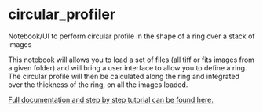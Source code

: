 # circular_profiler
Notebook/UI to perform circular profile in the shape of a ring over a stack of images

This notebook will allows you to load a set of files (all tiff or fits images from a given folder) and will
bring a user interface to allow you to define a ring. The circular profile will then be calculated along the
ring and integrated over the thickness of the ring, on all the images loaded. 

[Full documentation and step by step tutorial can be found here.](https://neutronimaging.pages.ornl.gov/tutorial/notebooks/circular_profile_of_a_ring/)


